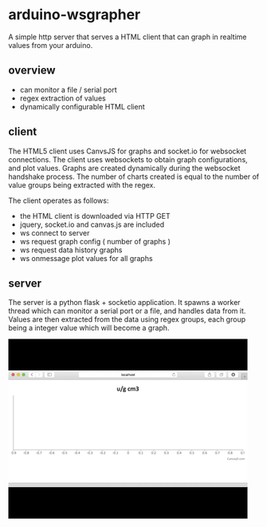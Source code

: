 # arduino-wsgrapher

A simple http server that serves a HTML client that can graph in realtime values from your arduino.

## overview

* can monitor a file / serial port
* regex extraction of values
* dynamically configurable HTML client

## client

The HTML5 client uses CanvsJS for graphs and socket.io for websocket connections. The client uses websockets to obtain graph configurations, and plot values. Graphs are created dynamically during the websocket handshake process. The number of charts created is equal to the number of value groups being extracted with the regex.

The client operates as follows:

* the HTML client is downloaded via HTTP GET
* jquery, socket.io and canvas.js are included
* ws connect to server
* ws request graph config ( number of graphs )
* ws request data history graphs
* ws onmessage plot values for all graphs

## server

The server is a python flask + socketio application. It spawns a worker thread which can monitor a serial port or a file, and handles data from it. Values are then extracted from the data using regex groups, each group being a integer value which will become a graph.


![Screenshot](https://raw.githubusercontent.com/unixunion/arduino-wsgrapher/master/screenshot.gif)